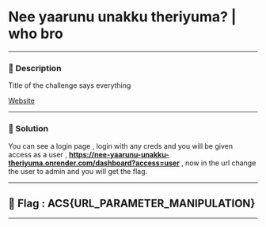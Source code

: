 # Nee yaarunu unakku theriyuma? | who bro

---

### 🧩 Description

Title of the challenge says everything

[Website](https://nee-yaarunu-unakku-theriyuma.onrender.com/)

---

### 🧠 Solution

You can see a login page , login with any creds and you will be given access as a user , **https://nee-yaarunu-unakku-theriyuma.onrender.com/dashboard?access=user** , now in the url change the user to admin and you will get the flag.

---

## 🏁 Flag : ACS{URL_PARAMETER_MANIPULATION}

---
